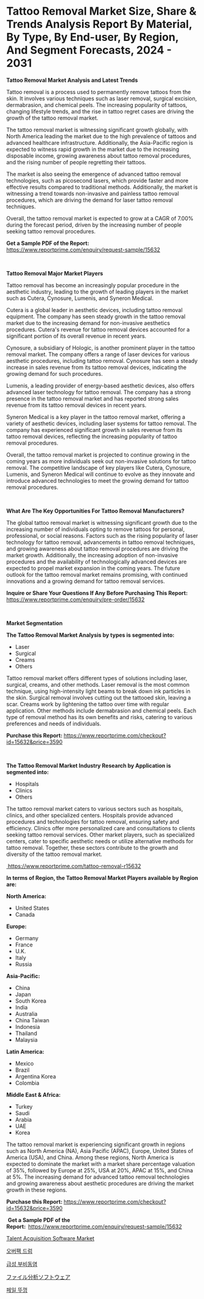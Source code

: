 <p><h1>Tattoo Removal Market Size, Share & Trends Analysis Report By Material, By Type, By End-user, By Region, And Segment Forecasts, 2024 - 2031</h1></p><p><strong>Tattoo Removal Market Analysis and Latest Trends</strong></p>
<p><p>Tattoo removal is a process used to permanently remove tattoos from the skin. It involves various techniques such as laser removal, surgical excision, dermabrasion, and chemical peels. The increasing popularity of tattoos, changing lifestyle trends, and the rise in tattoo regret cases are driving the growth of the tattoo removal market.</p><p>The tattoo removal market is witnessing significant growth globally, with North America leading the market due to the high prevalence of tattoos and advanced healthcare infrastructure. Additionally, the Asia-Pacific region is expected to witness rapid growth in the market due to the increasing disposable income, growing awareness about tattoo removal procedures, and the rising number of people regretting their tattoos.</p><p>The market is also seeing the emergence of advanced tattoo removal technologies, such as picosecond lasers, which provide faster and more effective results compared to traditional methods. Additionally, the market is witnessing a trend towards non-invasive and painless tattoo removal procedures, which are driving the demand for laser tattoo removal techniques.</p><p>Overall, the tattoo removal market is expected to grow at a CAGR of 7.00% during the forecast period, driven by the increasing number of people seeking tattoo removal procedures.</p></p>
<p><strong>Get a Sample PDF of the Report:&nbsp;</strong> <a href="https://www.reportprime.com/enquiry/request-sample/15632">https://www.reportprime.com/enquiry/request-sample/15632</a></p>
<p>&nbsp;</p>
<p><strong>Tattoo Removal Major Market Players</strong></p>
<p><p>Tattoo removal has become an increasingly popular procedure in the aesthetic industry, leading to the growth of leading players in the market such as Cutera, Cynosure, Lumenis, and Syneron Medical. </p><p>Cutera is a global leader in aesthetic devices, including tattoo removal equipment. The company has seen steady growth in the tattoo removal market due to the increasing demand for non-invasive aesthetics procedures. Cutera's revenue for tattoo removal devices accounted for a significant portion of its overall revenue in recent years.</p><p>Cynosure, a subsidiary of Hologic, is another prominent player in the tattoo removal market. The company offers a range of laser devices for various aesthetic procedures, including tattoo removal. Cynosure has seen a steady increase in sales revenue from its tattoo removal devices, indicating the growing demand for such procedures.</p><p>Lumenis, a leading provider of energy-based aesthetic devices, also offers advanced laser technology for tattoo removal. The company has a strong presence in the tattoo removal market and has reported strong sales revenue from its tattoo removal devices in recent years.</p><p>Syneron Medical is a key player in the tattoo removal market, offering a variety of aesthetic devices, including laser systems for tattoo removal. The company has experienced significant growth in sales revenue from its tattoo removal devices, reflecting the increasing popularity of tattoo removal procedures.</p><p>Overall, the tattoo removal market is projected to continue growing in the coming years as more individuals seek out non-invasive solutions for tattoo removal. The competitive landscape of key players like Cutera, Cynosure, Lumenis, and Syneron Medical will continue to evolve as they innovate and introduce advanced technologies to meet the growing demand for tattoo removal procedures.</p></p>
<p>&nbsp;</p>
<p><strong>What Are The Key Opportunities For Tattoo Removal Manufacturers?</strong></p>
<p><p>The global tattoo removal market is witnessing significant growth due to the increasing number of individuals opting to remove tattoos for personal, professional, or social reasons. Factors such as the rising popularity of laser technology for tattoo removal, advancements in tattoo removal techniques, and growing awareness about tattoo removal procedures are driving the market growth. Additionally, the increasing adoption of non-invasive procedures and the availability of technologically advanced devices are expected to propel market expansion in the coming years. The future outlook for the tattoo removal market remains promising, with continued innovations and a growing demand for tattoo removal services.</p></p>
<p><strong>Inquire or Share Your Questions If Any Before Purchasing This Report:</strong> <a href="https://www.reportprime.com/enquiry/pre-order/15632">https://www.reportprime.com/enquiry/pre-order/15632</a></p>
<p>&nbsp;</p>
<p><strong>Market Segmentation</strong></p>
<p><strong>The Tattoo Removal Market Analysis by types is segmented into:</strong></p>
<p><ul><li>Laser</li><li>Surgical</li><li>Creams</li><li>Others</li></ul></p>
<p><p>Tattoo removal market offers different types of solutions including laser, surgical, creams, and other methods. Laser removal is the most common technique, using high-intensity light beams to break down ink particles in the skin. Surgical removal involves cutting out the tattooed skin, leaving a scar. Creams work by lightening the tattoo over time with regular application. Other methods include dermabrasion and chemical peels. Each type of removal method has its own benefits and risks, catering to various preferences and needs of individuals.</p></p>
<p><strong>Purchase this Report:&nbsp;</strong><a href="https://www.reportprime.com/checkout?id=15632&price=3590">https://www.reportprime.com/checkout?id=15632&price=3590</a></p>
<p>&nbsp;</p>
<p><strong>The Tattoo Removal Market Industry Research by Application is segmented into:</strong></p>
<p><ul><li>Hospitals</li><li>Clinics</li><li>Others</li></ul></p>
<p><p>The tattoo removal market caters to various sectors such as hospitals, clinics, and other specialized centers. Hospitals provide advanced procedures and technologies for tattoo removal, ensuring safety and efficiency. Clinics offer more personalized care and consultations to clients seeking tattoo removal services. Other market players, such as specialized centers, cater to specific aesthetic needs or utilize alternative methods for tattoo removal. Together, these sectors contribute to the growth and diversity of the tattoo removal market.</p></p>
<p><a href="https://www.reportprime.com/tattoo-removal-r15632">&nbsp;https://www.reportprime.com/tattoo-removal-r15632</a></p>
<p><strong>In terms of Region, the Tattoo Removal Market Players available by Region are:</strong></p>
<p>
    <p> <strong> North America: </strong>
        <ul>
            <li>United States</li>
            <li>Canada</li>
        </ul>
        </p> 
    <p> <strong> Europe: </strong>
        <ul>
            <li>Germany</li>
            <li>France</li>
            <li>U.K.</li>
            <li>Italy</li>
            <li>Russia</li>
        </ul>
        </p> 
    <p> <strong> Asia-Pacific: </strong>
        <ul>
            <li>China</li>
            <li>Japan</li>
            <li>South Korea</li>
            <li>India</li>
            <li>Australia</li>
            <li>China Taiwan</li>
            <li>Indonesia</li>
            <li>Thailand</li>
            <li>Malaysia</li>
        </ul>
        </p> 
    <p> <strong> Latin America: </strong>
        <ul>
            <li>Mexico</li>
            <li>Brazil</li>
            <li>Argentina Korea</li>
            <li>Colombia</li>
        </ul>
        </p> 
    <p> <strong> Middle East & Africa: </strong>
        <ul>
            <li>Turkey</li>
            <li>Saudi</li>
            <li>Arabia</li>
            <li>UAE</li>
            <li>Korea</li>
        </ul>
    </p>
    </p>
<p><p>The tattoo removal market is experiencing significant growth in regions such as North America (NA), Asia Pacific (APAC), Europe, United States of America (USA), and China. Among these regions, North America is expected to dominate the market with a market share percentage valuation of 35%, followed by Europe at 25%, USA at 20%, APAC at 15%, and China at 5%. The increasing demand for advanced tattoo removal technologies and growing awareness about aesthetic procedures are driving the market growth in these regions.</p></p>
<p><strong>Purchase this Report: </strong><a href="https://www.reportprime.com/checkout?id=15632&price=3590">https://www.reportprime.com/checkout?id=15632&price=3590</a></p>
<p>&nbsp;<strong>Get a Sample PDF of the Report:&nbsp;&nbsp;</strong><a href="https://www.reportprime.com/enquiry/request-sample/15632">https://www.reportprime.com/enquiry/request-sample/15632</a></p>
<p><strong></strong></p>
<p><p><a href="https://github.com/redneck06/Market-Research-Report-List-2/blob/main/talent-acquisition-software-market.md">Talent Acquisition Software Market</a></p><p><a href="https://medium.com/@frankfurter67567/%EC%98%A4%EB%B2%84%ED%8C%A9-%EB%93%9C%EB%9F%BC-%EC%8B%9C%EC%9E%A5-%EC%9D%B8%EC%82%AC%EC%9D%B4%ED%8A%B8-%EC%8B%9C%EC%9E%A5-%EB%8F%99%ED%96%A5-%EC%84%B1%EC%9E%A5-2024%EB%85%84%EB%B6%80%ED%84%B0-2031%EB%85%84%EA%B9%8C%EC%A7%80-%EC%98%88%EC%B8%A1-24be3dfddeb1">오버팩 드럼</a></p><p><a href="https://github.com/LanceOlsotn8978/Market-Research-Report-List-1/blob/main/539455423630.md">급성 부비동염</a></p><p><a href="https://medium.com/@pedrogers56456/%E3%83%95%E3%82%A1%E3%82%A4%E3%83%AB%E5%88%86%E6%9E%90%E3%82%BD%E3%83%95%E3%83%88%E3%82%A6%E3%82%A7%E3%82%A2%E3%81%AE%E5%B8%82%E5%A0%B4%E5%88%86%E6%9E%90%E3%81%A8%E3%82%B5%E3%82%A4%E3%82%BA%E4%BA%88%E6%B8%AC%E3%81%AF-2024%E5%B9%B4%E3%81%8B%E3%82%892031%E5%B9%B4%E3%81%BE%E3%81%A7%E3%81%AE%E6%9C%9F%E9%96%93%E3%81%AB%E4%BA%88%E6%B8%AC%E3%81%95%E3%82%8C%E3%81%A6%E3%81%84%E3%81%BE%E3%81%99-e0db66bf0f08">ファイル分析ソフトウェア</a></p><p><a href="https://medium.com/@ethawolf/%EB%9A%9C%EA%BB%91-%EC%8B%9C%EC%9E%A5%EC%9D%80-%EC%8B%9C%EC%9E%A5-%EC%A0%90%EC%9C%A0%EC%9C%A8-%EC%8B%9C%EC%9E%A5-%ED%8A%B8%EB%A0%8C%EB%93%9C-%EB%B0%8F-%EC%8B%9C%EC%9E%A5-%EC%84%B1%EC%9E%A5%EC%97%90-%EB%8C%80%ED%95%9C-%EC%A0%95%EB%B3%B4%EB%A5%BC-%EC%A0%9C%EA%B3%B5%ED%95%A9%EB%8B%88%EB%8B%A4-0d3527750e92">페일 뚜껑</a></p></p>